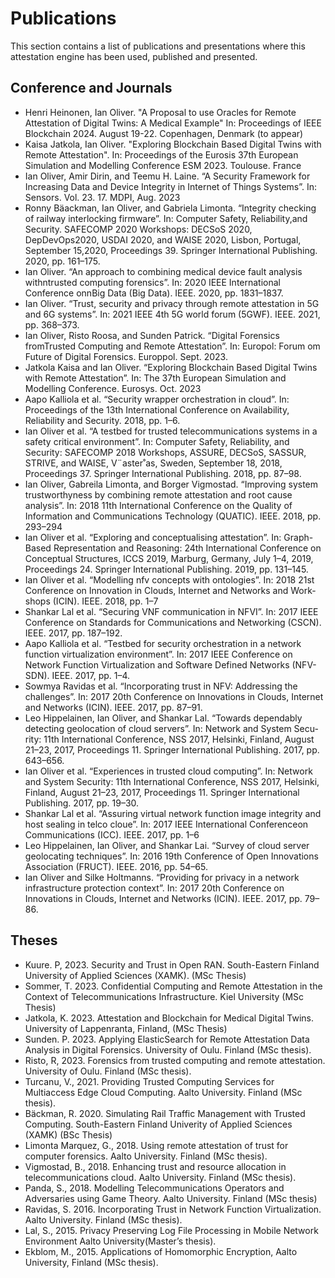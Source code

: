 # Publications

This section contains a list of publications and presentations where this attestation engine has been used, published and presented.

## Conference and Journals

   * Henri Heinonen, Ian Oliver. "A Proposal to use Oracles for Remote Attestation of Digital Twins: A Medical Example" In: Proceedings of IEEE Blockchain 2024. August 19-22. Copenhagen, Denmark (to appear)
   * Kaisa Jatkola, Ian Oliver. "Exploring Blockchain Based Digital Twins with Remote Attestation". In: Proceedings of the Eurosis 37th European Simulation and Modelling Conference ESM 2023. Toulouse. France
   * Ian Oliver, Amir Dirin, and Teemu H. Laine. “A Security Framework for Increasing Data and Device Integrity in Internet of Things Systems”. In: Sensors. Vol. 23. 17. MDPI, Aug. 2023
   * Ronny Bäackman, Ian Oliver, and Gabriela Limonta. “Integrity checking of railway interlocking firmware”. In: Computer Safety, Reliability,and Security. SAFECOMP 2020 Workshops: DECSoS 2020, DepDevOps2020, USDAI 2020, and WAISE 2020, Lisbon, Portugal, September 15,2020, Proceedings 39. Springer International Publishing. 2020, pp. 161–175.
   * Ian Oliver. “An approach to combining medical device fault analysis withntrusted computing forensics”. In: 2020 IEEE International Conference onnBig Data (Big Data). IEEE. 2020, pp. 1831–1837.
   * Ian Oliver. “Trust, security and privacy through remote attestation in 5G and 6G systems”. In: 2021 IEEE 4th 5G world forum (5GWF). IEEE. 2021, pp. 368–373.
   * Ian Oliver, Risto Roosa, and Sunden Patrick. “Digital Forensics fromTrusted Computing and Remote Attestation”. In: Europol: Forum om Future of Digital Forensics. Europpol. Sept. 2023.
   * Jatkola Kaisa and Ian Oliver. “Exploring Blockchain Based Digital Twins with Remote Attestation”. In: The 37th European Simulation and Modelling Conference. Eurosys. Oct. 2023
   * Aapo Kalliola et al. “Security wrapper orchestration in cloud”. In: Proceedings of the 13th International Conference on Availability, Reliability and Security. 2018, pp. 1–6.
   * Ian Oliver et al. “A testbed for trusted telecommunications systems in a safety critical environment”. In: Computer Safety, Reliability, and Security: SAFECOMP 2018 Workshops, ASSURE, DECSoS, SASSUR, STRIVE, and WAISE, V¨aster˚as, Sweden, September 18, 2018, Proceedings 37. Springer  International Publishing. 2018, pp. 87–98.
   * Ian Oliver, Gabreila Limonta, and Borger Vigmostad. “Improving system trustworthyness by combining remote attestation and root cause analysis”. In: 2018 11th International Conference on the Quality of Information and Communications Technology (QUATIC). IEEE. 2018, pp. 293–294
   * Ian Oliver et al. “Exploring and conceptualising attestation”. In: Graph-Based Representation and Reasoning: 24th International Conference on Conceptual Structures, ICCS 2019, Marburg, Germany, July 1–4, 2019, Proceedings 24. Springer International Publishing. 2019, pp. 131–145.
   * Ian Oliver et al. “Modelling nfv concepts with ontologies”. In: 2018 21st Conference on Innovation in Clouds, Internet and Networks and Work- shops (ICIN). IEEE. 2018, pp. 1–7
   * Shankar Lal et al. “Securing VNF communication in NFVI”. In: 2017 IEEE Conference on Standards for Communications and Networking (CSCN). IEEE. 2017, pp. 187–192.
   * Aapo Kalliola et al. “Testbed for security orchestration in a network function virtualization environment”. In: 2017 IEEE Conference on Network Function Virtualization and Software Defined Networks (NFV-SDN). IEEE. 2017, pp. 1–4.
   * Sowmya Ravidas et al. “Incorporating trust in NFV: Addressing the challenges”. In: 2017 20th Conference on Innovations in Clouds, Internet and Networks (ICIN). IEEE. 2017, pp. 87–91.
   * Leo Hippelainen, Ian Oliver, and Shankar Lal. “Towards dependably detecting geolocation of cloud servers”. In: Network and System Secu- rity: 11th International Conference, NSS 2017, Helsinki, Finland, August 21–23, 2017, Proceedings 11. Springer International Publishing. 2017, pp. 643–656.
   * Ian Oliver et al. “Experiences in trusted cloud computing”. In: Network and System Security: 11th International Conference, NSS 2017, Helsinki, Finland, August 21–23, 2017, Proceedings 11. Springer International Publishing. 2017, pp. 19–30.
   * Shankar Lal et al. “Assuring virtual network function image integrity and host sealing in telco cloue”. In: 2017 IEEE International Conferenceon Communications (ICC). IEEE. 2017, pp. 1–6
   * Leo Hippelainen, Ian Oliver, and Shankar Lai. “Survey of cloud server geolocating techniques”. In: 2016 19th Conference of Open Innovations Association (FRUCT). IEEE. 2016, pp. 54–65.
   * Ian Oliver and Silke Holtmanns. “Providing for privacy in a network infrastructure protection context”. In: 2017 20th Conference on Innovations in Clouds, Internet and Networks (ICIN). IEEE. 2017, pp. 79–86.

## Theses

   * Kuure. P, 2023. Security and Trust in Open RAN. South-Eastern Finland University of Applied Sciences (XAMK). (MSc Thesis)
   * Sommer, T. 2023. Confidential Computing and Remote Attestation in the Context of Telecommunications Infrastructure. Kiel University (MSc Thesis)
   * Jatkola, K. 2023. Attestation and Blockchain for Medical Digital Twins. University of Lappenranta, Finland, (MSc Thesis)
   * Sunden. P. 2023. Applying ElasticSearch for Remote Attestation Data Analysis in Digital Forensics. University of Oulu. Finland (MSc thesis).
   * Risto, R, 2023. Forensics from trusted computing and remote attestation. University of Oulu. Finland (MSc thesis).
   * Turcanu, V., 2021. Providing Trusted Computing Services for Multiaccess Edge Cloud Computing. Aalto University. Finland (MSc thesis).
   * Bäckman, R. 2020. Simulating Rail Traffic Management with Trusted Computing. South-Eastern Finland Univerity of Applied Sciences (XAMK) (BSc Thesis)
   * Limonta Marquez, G., 2018. Using remote attestation of trust for computer forensics. Aalto University. Finland (MSc thesis).
   * Vigmostad, B., 2018. Enhancing trust and resource allocation in telecommunications cloud. Aalto University. Finland (MSc thesis).
   * Panda, S., 2018. Modelling Telecommunications Operators and Adversaries using Game Theory. Aalto University. Finland (MSc thesis)
   * Ravidas, S. 2016. Incorporating Trust in Network Function Virtualization. Aalto University. Finland (MSc thesis).
   * Lal, S., 2015. Privacy Preserving Log File Processing in Mobile Network Environment Aalto University(Master’s thesis).
   * Ekblom, M., 2015. Applications of Homomorphic Encryption, Aalto University, Finland (MSc thesis).
